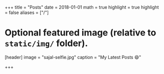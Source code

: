 +++
title = "Posts"
date = 2018-01-01
math = true
highlight = true
highlight = false
aliases = ["/"]
# Optional featured image (relative to `static/img/` folder).
[header]
image = "sajal-selfie.jpg"
caption = "My Latest Posts 😄"

+++
